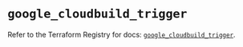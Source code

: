 # `google_cloudbuild_trigger`

Refer to the Terraform Registry for docs: [`google_cloudbuild_trigger`](https://registry.terraform.io/providers/hashicorp/google/5.25.0/docs/resources/cloudbuild_trigger).

